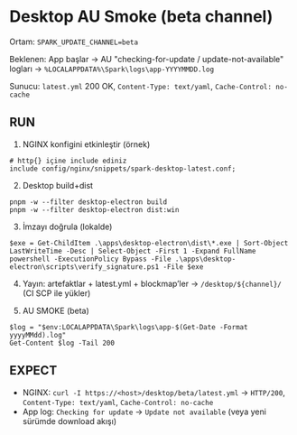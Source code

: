 # Desktop AU Smoke (beta channel)

Ortam: `SPARK_UPDATE_CHANNEL=beta`

Beklenen: App başlar → AU "checking-for-update / update-not-available" logları → `%LOCALAPPDATA%\Spark\logs\app-YYYYMMDD.log`

Sunucu: `latest.yml` 200 OK, `Content-Type: text/yaml`, `Cache-Control: no-cache`

## RUN

1) NGINX konfigini etkinleştir (örnek)

```
# http{} içine include ediniz
include config/nginx/snippets/spark-desktop-latest.conf;
```

2) Desktop build+dist

```
pnpm -w --filter desktop-electron build
pnpm -w --filter desktop-electron dist:win
```

3) İmzayı doğrula (lokalde)

```
$exe = Get-ChildItem .\apps\desktop-electron\dist\*.exe | Sort-Object LastWriteTime -Desc | Select-Object -First 1 -Expand FullName
powershell -ExecutionPolicy Bypass -File .\apps\desktop-electron\scripts\verify_signature.ps1 -File $exe
```

4) Yayın: artefaktlar + latest.yml + blockmap’ler → `/desktop/${channel}/` (CI SCP ile yükler)

5) AU SMOKE (beta)

```
$log = "$env:LOCALAPPDATA\Spark\logs\app-$(Get-Date -Format yyyyMMdd).log"
Get-Content $log -Tail 200
```

## EXPECT

- NGINX: `curl -I https://<host>/desktop/beta/latest.yml` → `HTTP/200`, `Content-Type: text/yaml`, `Cache-Control: no-cache`
- App log: `Checking for update` → `Update not available` (veya yeni sürümde download akışı)


